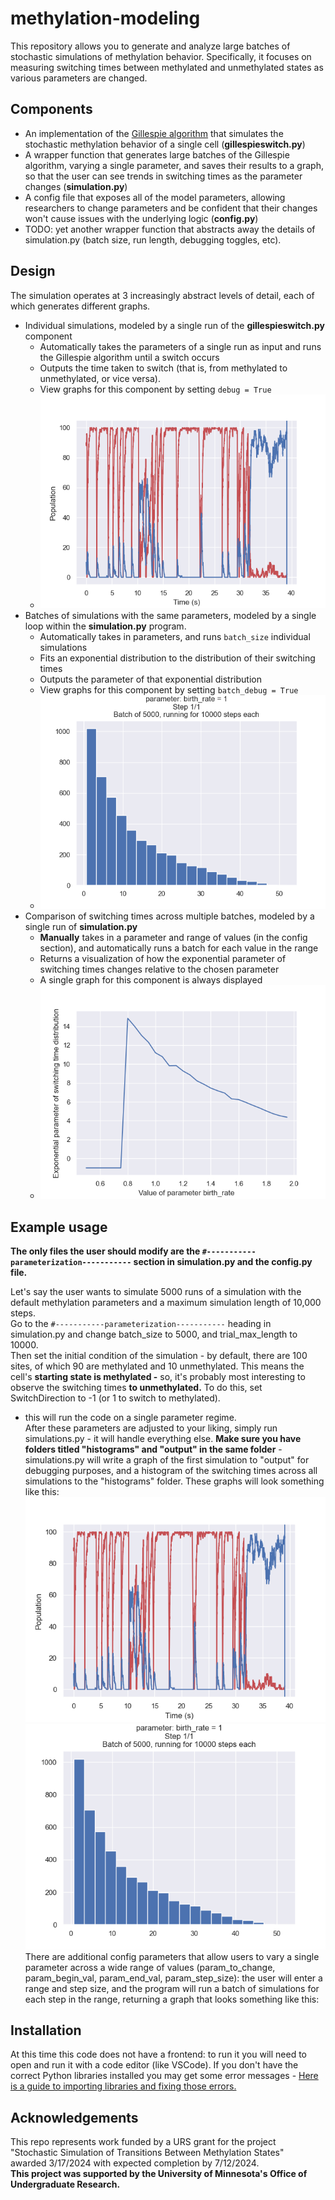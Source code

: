 # methylation-modeling
This repository allows you to generate and analyze large batches of stochastic simulations of methylation behavior. Specifically, it focuses on measuring switching times between methylated and unmethylated states as various parameters are changed.

## Components
- An implementation of the [Gillespie algorithm](https://en.wikipedia.org/wiki/Gillespie_algorithm) that simulates the stochastic methylation behavior of a single cell (**gillespieswitch.py**)
- A wrapper function that generates large batches of the Gillespie algorithm, varying a single parameter, and saves their results to a graph, so that the user can see trends in switching times as the parameter changes (**simulation.py**)
- A config file that exposes all of the model parameters, allowing researchers to change parameters and be confident that their changes won't cause issues with the underlying logic (**config.py**)
- TODO: yet another wrapper function that abstracts away the details of simulation.py (batch size, run length, debugging toggles, etc).

## Design
The simulation operates at 3 increasingly abstract levels of detail, each of which generates different graphs.
- Individual simulations, modeled by a single run of the **gillespieswitch.py** component
    - Automatically takes the parameters of a single run as input and runs the Gillespie algorithm until a switch occurs
    - Outputs the time taken to switch (that is, from methylated to unmethylated, or vice versa).
    - View graphs for this component by setting `debug = True`
    - ![Methylated and unmethylated sites over time in a single simulation](images/output1.png)
- Batches of simulations with the same parameters, modeled by a single loop within the **simulation.py** program.
    - Automatically takes in parameters, and runs `batch_size` individual simulations 
    - Fits an exponential distribution to the distribution of their switching times
    - Outputs the parameter of that exponential distribution
    - View graphs for this component by setting `batch_debug = True`
    - ![Distribution of switching times across all runs of the simulation](images/histogram1.png)
- Comparison of switching times across multiple batches, modeled by a single run of **simulation.py**
    - **Manually** takes in a parameter and range of values (in the config section), and automatically runs a batch for each value in the range
    - Returns a visualization of how the exponential parameter of switching times changes relative to the chosen parameter
    - A single graph for this component is always displayed
    - ![ExponentialParameters](images/ExponentialParameters.png)


## Example usage
**The only files the user should modify are the `#-----------parameterization-----------` section in simulation.py and the config.py file.**

Let's say the user wants to simulate 5000 runs of a simulation with the default methylation parameters and a maximum simulation length of 10,000 steps.   
Go to the `#-----------parameterization-----------` heading in simulation.py and change batch_size to 5000, and trial_max_length to 10000.  
Then set the initial condition of the simulation - by default, there are 100 sites, of which 90 are methylated and 10 unmethylated. This means the cell's **starting state is methylated -** so, it's probably most interesting to observe the switching times **to unmethylated.**  To do this, set SwitchDirection to -1 (or 1 to switch to methylated).  
 - this will run the code on a single parameter regime.  
After these parameters are adjusted to your liking, simply run simulations.py - it will handle everything else. **Make sure you have folders titled "histograms" and "output" in the same folder** - simulations.py will write a graph of the first simulation to "output" for debugging purposes, and a histogram of the switching times across all simulations to the "histograms" folder. These graphs will look something like this:  
![Methylated and unmethylated sites over time in a single simulation](images/output1.png)
![Distribution of switching times across all runs of the simulation](images/histogram1.png)
There are additional config parameters that allow users to vary a single parameter across a wide range of values (param_to_change, param_begin_val, param_end_val, param_step_size): the user will enter a range and step size, and the program will run a batch of simulations for each step in the range, returning a graph that looks something like this:




## Installation
At this time this code does not have a frontend: to run it you will need to open and run it with a code editor (like VSCode). If you don't have the correct Python libraries installed you may get some error messages - [Here is a guide to importing libraries and fixing those errors.](https://python.land/virtual-environments/installing-packages-with-pip)




## Acknowledgements
This repo represents work funded by a URS grant for the project  
"Stochastic Simulation of Transitions Between Methylation States"   
awarded 3/17/2024 with expected completion by 7/12/2024.  
**This project was supported by the University of Minnesota's Office of Undergraduate
Research.**